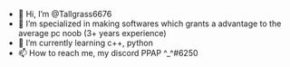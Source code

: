 - 👋 Hi, I’m @Tallgrass6676
- 👀 I’m specialized in making softwares which grants a advantage to the average pc noob (3+ years experience)
- 🌱 I’m currently learning c++, python
- 📫 How to reach me, my discord PPAP ^_^#6250

<!---
Tallgrass6676/Tallgrass6676 is a ✨ special ✨ repository because its `README.md` (this file) appears on your GitHub profile.
You can click the Preview link to take a look at your changes.
--->
